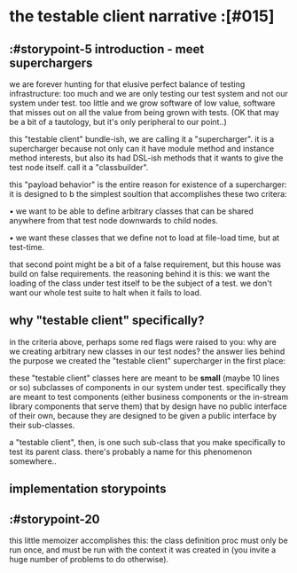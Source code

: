 # the testable client narrative :[#015]


## :#storypoint-5 introduction - meet superchargers

we are forever hunting for that elusive perfect balance of testing
infrastructure: too much and we are only testing our test system and not our
system under test. too little and we grow software of low value, software that
misses out on all the value from being grown with tests. (OK that may be a bit
of a tautology, but it's only peripheral to our point..)

this "testable client" bundle-ish, we are calling it a "supercharger". it is
a supercharger because not only can it have module method and instance method
interests, but also its had DSL-ish methods that it wants to give the test
node itself. call it a "classbuilder".

this "payload behavior" is the entire reason for existence of a supercharger:
it is designed to b the simplest soultion that accomplishes these two critera:

  • we want to be able to define arbitrary classes that can be shared
    anywhere from that test node downwards to child nodes.

  • we want these classes that we define not to load at file-load time,
    but at test-time.

that second point might be a bit of a false requirement, but this house was
build on false requirements. the reasoning behind it is this: we want the
loading of the class under test itself to be the subject of a test. we don't
want our whole test suite to halt when it fails to load.



## why "testable client" specifically?

in the criteria above, perhaps some red flags were raised to you: why are
we creating arbitrary new classes in our test nodes? the answer lies behind
the purpose we created the "testable client" supercharger in the first place:

these "testable client" classes here are meant to be **small** (maybe 10 lines
or so) subclasses of components in our system under test. specifically they
are meant to test components (either business components or the in-stream
library components that serve them) that by design have no public interface of
their own, because they are designed to be given a public interface by their
sub-classes.

a "testable client", then, is one such sub-class that you make specifically
to test its parent class. there's probably a name for this phenomenon
somewhere..



## implementation storypoints

## :#storypoint-20

this little memoizer accomplishes this: the class definition proc must only be
run once, and must be run with the context it was created in (you invite a
huge number of problems to do otherwise).
